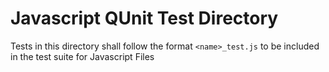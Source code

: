 # Javascript QUnit Test Directory

Tests in this directory shall follow the format `<name>_test.js` to be included
in the test suite for Javascript Files